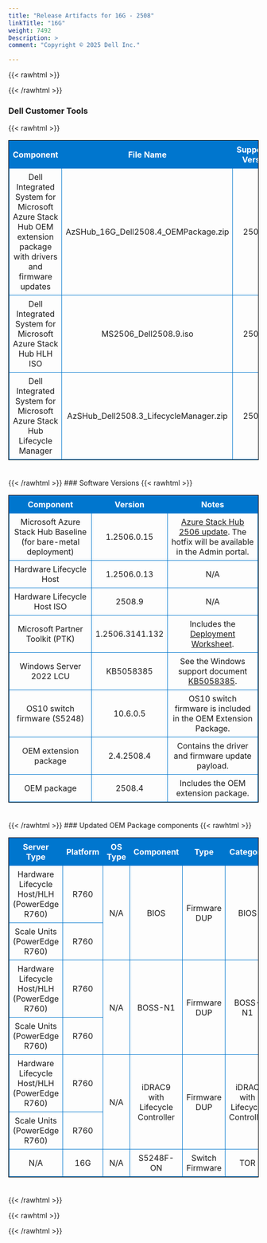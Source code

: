 ```yaml
---
title: "Release Artifacts for 16G - 2508"
linkTitle: "16G"
weight: 7492
Description: >
comment: "Copyright © 2025 Dell Inc."

---
```


{{< rawhtml >}}

<!DOCTYPE html PUBLIC "-//W3C//DTD XHTML 1.0 Strict//EN" "http://www.w3.org/TR/xhtml1/DTD/xhtml1-strict.dtd">
<html xmlns="http://www.w3.org/1999/xhtml">
<head>

<style>
table {
    border-width:1px; border-style:solid;
    border-color:black;
    border-collapse: collapse;
    width: 100%;
    margin-bottom: 20px;
    table-layout:fixed;
    overflow-wrap: break-word;
}
th {
    border-width:1px;
    padding:7px;
    border-style:solid;
    border-color:#0076CE;
    background-color:#0076CE;
    color:#FFFFFF;
    text-align:center;
}
td {
    border-width:1px;
    padding:7px;
    border-style:solid;
    border-color:#0076CE;
    text-align:center;
}
caption {
    padding-bottom: 10px;
    color:  #0076CE;
    font-weight: bold;
    text-align: left;
    font-size: 20px;
}
</style>

</head>

<body>

<div id="content">
{{< /rawhtml >}}

### Dell Customer Tools
{{< rawhtml >}}
<table>
<colgroup><col/><col/><col/></colgroup>
<tr><th>Component</th><th>File Name</th><th>Supported Version</th></tr>
<tr><td>Dell Integrated System for Microsoft Azure Stack Hub OEM extension package with drivers and firmware updates</td><td>AzSHub_16G_Dell2508.4_OEMPackage.zip</td><td>2508.4</td></tr>
<tr><td>Dell Integrated System for Microsoft Azure Stack Hub HLH ISO</td><td>MS2506_Dell2508.9.iso</td><td>2508.9</td></tr>
<tr><td>Dell Integrated System for Microsoft Azure Stack Hub Lifecycle Manager</td><td>AzSHub_Dell2508.3_LifecycleManager.zip</td><td>2508.3</td></tr>
</table>
<br>
{{< /rawhtml >}}
### Software Versions
{{< rawhtml >}}
<table>
<colgroup><col/><col/><col/></colgroup>
<tr><th>Component</th><th>Version</th><th>Notes</th></tr>
<tr><td>Microsoft Azure Stack Hub Baseline (for bare-metal deployment)</td><td>1.2506.0.15</td><td><a href='https://learn.microsoft.com/en-us/azure-stack/operator/release-notes?view=azs-2506'>Azure Stack Hub 2506 update</a>. The hotfix will be available in the Admin portal.</td></tr>
<tr><td>Hardware Lifecycle Host</td><td>1.2506.0.13</td><td>N/A</td></tr>
<tr><td>Hardware Lifecycle Host ISO</td><td>2508.9</td><td>N/A</td></tr>
<tr><td>Microsoft Partner Toolkit (PTK)</td><td>1.2506.3141.132</td><td>Includes the <a href='https://www.powershellgallery.com/packages/Azs.Deployment.Worksheet/1.2506.3141.132'>Deployment Worksheet</a>.</td></tr>
<tr><td>Windows Server 2022 LCU</td><td>KB5058385</td><td>See the Windows support document <a href='https://support.microsoft.com/help/5058385'>KB5058385</a>.</td></tr>
<tr><td>OS10 switch firmware (S5248)</td><td>10.6.0.5</td><td>OS10 switch firmware is included in the OEM Extension Package.</td></tr>
<tr><td>OEM extension package</td><td>2.4.2508.4</td><td>Contains the driver and firmware update payload.</td></tr>
<tr><td>OEM package</td><td>2508.4</td><td>Includes the OEM extension package.</td></tr>
</table>
<br>
{{< /rawhtml >}}
### Updated OEM Package components
{{< rawhtml >}}
<table>
<colgroup><col/><col/><col/><col/><col/><col/><col/><col/><col/><col/><col/></colgroup>
<tr><th>Server Type</th><th>Platform</th><th>OS Type</th><th>Component</th><th>Type</th><th>Category</th><th>Dell P/N</th><th>Previous SWB</th><th>Target SWB</th><th>Previous Version</th><th>Target Version</th></tr>
<tr><td>Hardware Lifecycle Host/HLH (PowerEdge R760)</td><td>R760</td><td rowspan="2">N/A</td><td rowspan="2">BIOS</td><td rowspan="2">Firmware DUP</td><td rowspan="2">BIOS</td><td rowspan="2">N/A</td><td rowspan="2"><a href='https://www.dell.com/support/home/en-us/drivers/driversdetails?driverid=XK9CT'>XK9CT</a></td><td rowspan="2"><a href='https://www.dell.com/support/home/en-us/drivers/driversdetails?driverid=W23G7'>W23G7</a></td><td rowspan="2">2.6.3</td><td rowspan="2">2.7.5</td></tr>
<tr><td>Scale Units (PowerEdge R760)</td><td>R760</td>
<tr><td>Hardware Lifecycle Host/HLH (PowerEdge R760)</td><td>R760</td><td rowspan="2">N/A</td><td rowspan="2">BOSS-N1</td><td rowspan="2">Firmware DUP</td><td rowspan="2">BOSS-N1</td><td rowspan="2">2MFVD</td><td rowspan="2"><a href='https://www.dell.com/support/home/en-us/drivers/driversdetails?driverid=33TD2'>33TD2</a></td><td rowspan="2"><a href='https://www.dell.com/support/home/en-us/drivers/driversdetails?driverid=C6MVR'>C6MVR</a></td><td rowspan="2">2.1.13.2033</td><td rowspan="2">2.1.13.2037</td></tr>
<tr><td>Scale Units (PowerEdge R760)</td><td>R760</td>
<tr><td>Hardware Lifecycle Host/HLH (PowerEdge R760)</td><td>R760</td><td rowspan="2">N/A</td><td rowspan="2">iDRAC9 with Lifecycle Controller</td><td rowspan="2">Firmware DUP</td><td rowspan="2">iDRAC with Lifecycle Controller</td><td rowspan="2">N/A</td><td rowspan="2"><a href='https://www.dell.com/support/home/en-us/drivers/driversdetails?driverid=WN31M'>WN31M</a></td><td rowspan="2"><a href='https://www.dell.com/support/home/en-us/drivers/driversdetails?driverid=6CKFT'>6CKFT</a></td><td rowspan="2">7.20.30.50</td><td rowspan="2">7.20.60.50</td></tr>
<tr><td>Scale Units (PowerEdge R760)</td><td>R760</td>
<tr><td>N/A</td><td>16G</td><td rowspan="1">N/A</td><td rowspan="1">S5248F-ON</td><td rowspan="1">Switch Firmware</td><td rowspan="1">TOR</td><td rowspan="1">N/A</td><td rowspan="1"><a href='https://www.dell.com/support/home/en-us/drivers/driversdetails?driverid=82WVT'>82WVT</a></td><td rowspan="1"><a href='https://www.dell.com/support/home/en-us/drivers/driversdetails?driverid=P8GNV'>P8GNV</a></td><td rowspan="1">10.6.0.3</td><td rowspan="1">10.6.0.5</td></tr>
</table>
<br>
{{< /rawhtml >}}

{{< rawhtml >}}
</div>

</body>

</html>


{{< /rawhtml >}}
